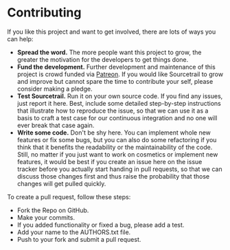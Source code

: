 # Contributing
If you like this project and want to get involved, there are lots of ways you can help:

* __Spread the word.__ The more people want this project to grow, the greater the motivation for the developers to get things done.
* __Fund the development.__ Further development and maintenance of this project is crowd funded via [Patreon](https://www.patreon.com/sourcetrail). If you would like Sourcetrail to grow and improve but cannot spare the time to contribute your self, please consider making a pledge.
* __Test Sourcetrail.__ Run it on your own source code. If you find any issues, just report it here. Best, include some detailed step-by-step instructions that illustrate how to reproduce the issue, so that we can use it as a basis to craft a test case for our continuous integration and no one will ever break that case again.
* __Write some code.__ Don't be shy here. You can implement whole new features or fix some bugs, but you can also do some refactoring if you think that it benefits the readability or the maintainability of the code. Still, no matter if you just want to work on cosmetics or implement new features, it would be best if you create an issue here on the issue tracker before you actually start handing in pull requests, so that we can discuss those changes first and thus raise the probability that those changes will get pulled quickly.

To create a pull request, follow these steps:
* Fork the Repo on GitHub.
* Make your commits.
* If you added functionality or fixed a bug, please add a test.
* Add your name to the AUTHORS.txt file.
* Push to your fork and submit a pull request.
